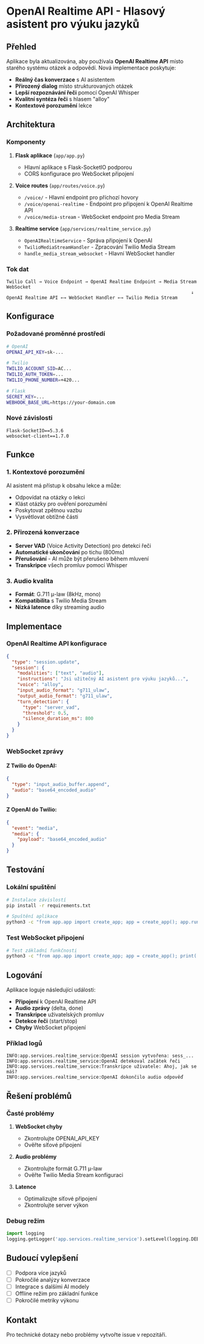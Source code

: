 # OpenAI Realtime API - Hlasový asistent pro výuku jazyků

## Přehled

Aplikace byla aktualizována, aby používala **OpenAI Realtime API** místo starého systému otázek a odpovědí. Nová implementace poskytuje:

- **Reálný čas konverzace** s AI asistentem
- **Přirozený dialog** místo strukturovaných otázek
- **Lepší rozpoznávání řeči** pomocí OpenAI Whisper
- **Kvalitní syntéza řeči** s hlasem "alloy"
- **Kontextové porozumění** lekce

## Architektura

### Komponenty

1. **Flask aplikace** (`app/app.py`)
   - Hlavní aplikace s Flask-SocketIO podporou
   - CORS konfigurace pro WebSocket připojení

2. **Voice routes** (`app/routes/voice.py`)
   - `/voice/` - Hlavní endpoint pro příchozí hovory
   - `/voice/openai-realtime` - Endpoint pro připojení k OpenAI Realtime API
   - `/voice/media-stream` - WebSocket endpoint pro Media Stream

3. **Realtime service** (`app/services/realtime_service.py`)
   - `OpenAIRealtimeService` - Správa připojení k OpenAI
   - `TwilioMediaStreamHandler` - Zpracování Twilio Media Stream
   - `handle_media_stream_websocket` - Hlavní WebSocket handler

### Tok dat

```
Twilio Call → Voice Endpoint → OpenAI Realtime Endpoint → Media Stream WebSocket
                                                                    ↓
OpenAI Realtime API ←→ WebSocket Handler ←→ Twilio Media Stream
```

## Konfigurace

### Požadované proměnné prostředí

```bash
# OpenAI
OPENAI_API_KEY=sk-...

# Twilio
TWILIO_ACCOUNT_SID=AC...
TWILIO_AUTH_TOKEN=...
TWILIO_PHONE_NUMBER=+420...

# Flask
SECRET_KEY=...
WEBHOOK_BASE_URL=https://your-domain.com
```

### Nové závislosti

```
Flask-SocketIO==5.3.6
websocket-client==1.7.0
```

## Funkce

### 1. Kontextové porozumění

AI asistent má přístup k obsahu lekce a může:
- Odpovídat na otázky o lekci
- Klást otázky pro ověření porozumění
- Poskytovat zpětnou vazbu
- Vysvětlovat obtížné části

### 2. Přirozená konverzace

- **Server VAD** (Voice Activity Detection) pro detekci řeči
- **Automatické ukončování** po tichu (800ms)
- **Přerušování** - AI může být přerušeno během mluvení
- **Transkripce** všech promluv pomocí Whisper

### 3. Audio kvalita

- **Formát**: G.711 μ-law (8kHz, mono)
- **Kompatibilita** s Twilio Media Stream
- **Nízká latence** díky streaming audio

## Implementace

### OpenAI Realtime API konfigurace

```json
{
  "type": "session.update",
  "session": {
    "modalities": ["text", "audio"],
    "instructions": "Jsi užitečný AI asistent pro výuku jazyků...",
    "voice": "alloy",
    "input_audio_format": "g711_ulaw",
    "output_audio_format": "g711_ulaw",
    "turn_detection": {
      "type": "server_vad",
      "threshold": 0.5,
      "silence_duration_ms": 800
    }
  }
}
```

### WebSocket zprávy

#### Z Twilio do OpenAI:
```json
{
  "type": "input_audio_buffer.append",
  "audio": "base64_encoded_audio"
}
```

#### Z OpenAI do Twilio:
```json
{
  "event": "media",
  "media": {
    "payload": "base64_encoded_audio"
  }
}
```

## Testování

### Lokální spuštění

```bash
# Instalace závislostí
pip install -r requirements.txt

# Spuštění aplikace
python3 -c "from app.app import create_app; app = create_app(); app.run(debug=True)"
```

### Test WebSocket připojení

```bash
# Test základní funkčnosti
python3 -c "from app.app import create_app; app = create_app(); print('OK')"
```

## Logování

Aplikace loguje následující události:

- **Připojení** k OpenAI Realtime API
- **Audio zprávy** (delta, done)
- **Transkripce** uživatelských promluv
- **Detekce řeči** (start/stop)
- **Chyby** WebSocket připojení

### Příklad logů

```
INFO:app.services.realtime_service:OpenAI session vytvořena: sess_...
INFO:app.services.realtime_service:OpenAI detekoval začátek řeči
INFO:app.services.realtime_service:Transkripce uživatele: Ahoj, jak se máš?
INFO:app.services.realtime_service:OpenAI dokončilo audio odpověď
```

## Řešení problémů

### Časté problémy

1. **WebSocket chyby**
   - Zkontrolujte OPENAI_API_KEY
   - Ověřte síťové připojení

2. **Audio problémy**
   - Zkontrolujte formát G.711 μ-law
   - Ověřte Twilio Media Stream konfiguraci

3. **Latence**
   - Optimalizujte síťové připojení
   - Zkontrolujte server výkon

### Debug režim

```python
import logging
logging.getLogger('app.services.realtime_service').setLevel(logging.DEBUG)
```

## Budoucí vylepšení

- [ ] Podpora více jazyků
- [ ] Pokročilé analýzy konverzace
- [ ] Integrace s dalšími AI modely
- [ ] Offline režim pro základní funkce
- [ ] Pokročilé metriky výkonu

## Kontakt

Pro technické dotazy nebo problémy vytvořte issue v repozitáři. 